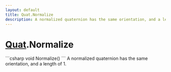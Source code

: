 ```yaml
---
layout: default
title: Quat.Normalize
description: A normalized quaternion has the same orientation, and a length of 1.
---
```

# [Quat]({{site.url}}/Pages/StereoKit/Quat.html).Normalize

<div class='signature' markdown='1'>
```csharp
void Normalize()
```
A normalized quaternion has the same orientation, and a
length of 1.
</div>




